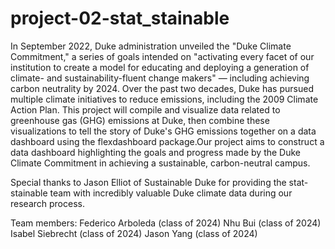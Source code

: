 # project-02-stat_stainable

In September 2022, Duke administration unveiled the "Duke Climate Commitment," a series of goals intended on "activating every facet of our institution 
to create a model for educating and deploying a generation of climate- and sustainability-fluent change makers" — including achieving carbon neutrality by 
2024. Over the past two decades, Duke has pursued multiple climate initiatives to reduce emissions, including the 2009 Climate Action Plan. This project 
will compile and visualize data related to greenhouse gas (GHG) emissions at Duke, then combine these visualizations to tell the story of Duke's GHG 
emissions together on a data dashboard using the flexdashboard package.Our project aims to construct a data dashboard highlighting the goals and progress
made by the Duke Climate Commitment in achieving a sustainable, carbon-neutral campus. 

Special thanks to Jason Elliot of Sustainable Duke for providing the stat-stainable team with incredibly valuable Duke climate data during our research process. 

Team members: 
Federico Arboleda (class of 2024)
Nhu Bui (class of 2024)
Isabel Siebrecht (class of 2024)
Jason Yang (class of 2024)
